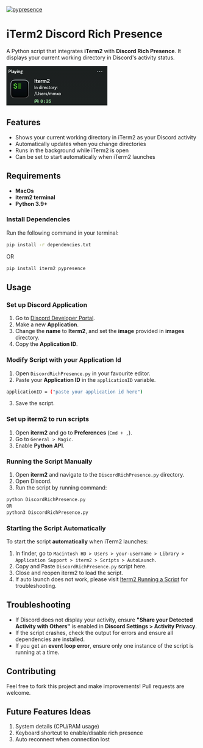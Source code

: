 [![pypresence](https://img.shields.io/badge/using-pypresence-00bb88.svg?style=for-the-badge&logo=discord&logoWidth=20)](https://github.com/qwertyquerty/pypresence)

# iTerm2 Discord Rich Presence

A Python script that integrates **iTerm2** with **Discord Rich Presence**. It displays your current working directory in Discord's activity status.

![DRP example on profile](./images/Example.png)

## Features
- Shows your current working directory in iTerm2 as your Discord activity
- Automatically updates when you change directories
- Runs in the background while iTerm2 is open
- Can be set to start automatically when iTerm2 launches

## Requirements
- **MacOs**
- **iterm2 terminal**
- **Python 3.9+**

### Install Dependencies
Run the following command in your terminal:
```sh
pip install -r dependencies.txt
```
OR
```sh
pip install iterm2 pypresence
```

## Usage
### Set up Discord Application
1. Go to [Discord Developer Portal](https://discord.com/developers/applications).
2. Make a new **Application**.
3. Change the **name** to **Iterm2**, and set the **image** provided in **images** directory.
4. Copy the **Application ID**.

### Modify Script with your Application Id
1. Open `DiscordRichPresence.py` in your favourite editor.
2. Paste your **Application ID** in the `applicationID` variable.
```sh
applicationID = ("paste your application id here")
```
3. Save the script.

### Set up iterm2 to run scripts
1. Open **iterm2** and go to **Preferences** (`Cmd + ,`).
2. Go to `General > Magic`.
3. Enable **Python API**.

### Running the Script Manually
1. Open **iterm2** and navigate to the `DiscordRichPresence.py` directory.
2. Open Discord.
3. Run the script by running command:
```sh
python DiscordRichPresence.py
OR
python3 DiscordRichPresence.py
```

### Starting the Script Automatically
To start the script **automatically** when iTerm2 launches:
1. In finder, go to `Macintosh HD > Users > your-username > Library > Application Support > iterm2 > Scripts > AutoLaunch`.
2. Copy and Paste `DiscordRichPresence.py` script here.
3. Close and reopen iterm2 to load the script.
4. If auto launch does not work, please visit [Iterm2 Running a Script](https://iterm2.com/python-api/tutorial/running.html?highlight=run#auto-run-scripts) for troubleshooting.


## Troubleshooting
- If Discord does not display your activity, ensure **"Share your Detected Activity with Others"** is enabled in **Discord Settings > Activity Privacy**.
- If the script crashes, check the output for errors and ensure all dependencies are installed.
- If you get an **event loop error**, ensure only one instance of the script is running at a time.

## Contributing
Feel free to fork this project and make improvements! Pull requests are welcome.

## Future Features Ideas
1. System details (CPU/RAM usage)
2. Keyboard shortcut to enable/disable rich presence
3. Auto reconnect when connection lost


